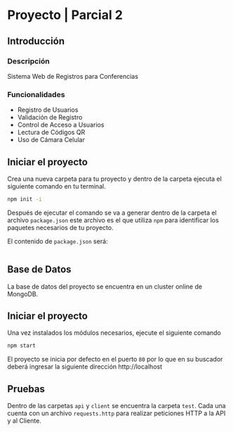# Proyecto | Parcial 2

## Introducción

### Descripción

Sistema Web de Registros para Conferencias

### Funcionalidades

* Registro de Usuarios
* Validación de Registro
* Control de Acceso a Usuarios
* Lectura de Códigos QR
* Uso de Cámara Celular

## Iniciar el proyecto

Crea una nueva carpeta para tu proyecto y dentro de la carpeta ejecuta el
siguiente comando en tu terminal.

```bash
npm init -i
```

Después de ejecutar el comando se va a generar dentro de la carpeta el
archivo `package.json` este archivo es el que utiliza `npm` para identificar los
paquetes necesarios de tu proyecto.

El contenido de `package.json`  será:

```json
```

## Base de Datos

La base de datos del proyecto se encuentra en un cluster online de MongoDB.

## Iniciar el proyecto

Una vez instalados los módulos necesarios, ejecute el siguiente comando

```bash
npm start
```

El proyecto se inicia por defecto en el puerto `80` por lo que en su buscador
deberá ingresar la siguiente dirección http://localhost

## Pruebas

Dentro de las carpetas `api` y `client` se encuentra la carpeta `test`. Cada
una cuenta con un archivo `requests.http` para realizar peticiones HTTP a la API
y al Cliente. 